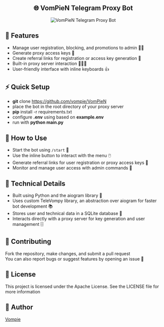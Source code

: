 <!-- markdownlint-disable MD033 MD041 -->
<p align="center">
  <h2 align="center">🌐 VomPieN Telegram Proxy Bot</h2>
</p>

<p align="center">
  <img src="https://readme-typing-svg.demolab.com?font=Fira+Code&duration=4000&pause=1000&color=BC67F7&center=true&width=650&lines=Easily+manage+proxies+and+users+with+VomPieN+bot!;Key+generation+and+admin+in+one+bot;Maximum+control+over+the+proxy+server+in+one+bot!" alt="VomPieN Telegram Proxy Bot" /></a>
</p>

## 🎉 Features

- Manage user registration, blocking, and promotions to admin 👨‍💼
- Generate proxy access keys 🔑
- Create referral links for registration or access key generation 🤝
- Built-in proxy server interaction 👨🏻‍💻
- User-friendly interface with inline keyboards 👍

## ⚡ Quick Setup

- <b>git</b> clone https://github.com/vompie/VomPieN
- place the bot in the root directory of your proxy server
- <b>pip</b> install -r requirements.txt
- сonfigure <b>.env</b> using based on <b>example.env</b>
- run with <b>python main.py</b>

## 🤔 How to Use

- Start the bot using `/start` 📣
- Use the inline button to interact with the menu 🖱️
- Generate referral links for user registration or proxy access keys 🔐
- Monitor and manage user access with admin commands 👀

## 🤖 Technical Details

- Built using Python and the aiogram library 🐍
- Uses custom TeleVompy library, an abstraction over aiogram for faster bot development 📚
- Stores user and technical data in a SQLite database 📁
- Interacts directly with a proxy server for key generation and user management 🗄️

## 🤗 Contributing

Fork the repository, make changes, and submit a pull request<br>You can also report bugs or suggest features by opening an issue 🤝

## 📝 License

This project is licensed under the Apache License. See the LICENSE file for more information

## 👋 Author

[Vompie](https://github.com/vompie)
